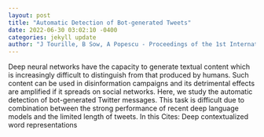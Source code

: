 ```yaml
--- 
layout: post 
title: "Automatic Detection of Bot-generated Tweets" 
date: 2022-06-30 03:02:10 -0400 
categories: jekyll update 
author: "J Tourille, B Sow, A Popescu - Proceedings of the 1st International Workshop on , 2022" 
--- 
```

Deep neural networks have the capacity to generate textual content which is increasingly difficult to distinguish from that produced by humans. Such content can be used in disinformation campaigns and its detrimental effects are amplified if it spreads on social networks. Here, we study the automatic detection of bot-generated Twitter messages. This task is difficult due to combination between the strong performance of recent deep language models and the limited length of tweets. In this Cites: Deep contextualized word representations
